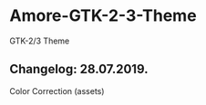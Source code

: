 # Amore-GTK-2-3-Theme
GTK-2/3 Theme

Changelog: 28.07.2019.
----------------------

Color Correction (assets)
